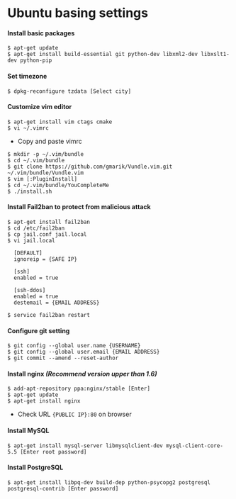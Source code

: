 # Ubuntu basing settings

#### Install basic packages

~~~~
$ apt-get update
$ apt-get install build-essential git python-dev libxml2-dev libxslt1-dev python-pip
~~~~


#### Set timezone

~~~~
$ dpkg-reconfigure tzdata [Select city]
~~~~


#### Customize vim editor

~~~~
$ apt-get install vim ctags cmake
$ vi ~/.vimrc
~~~~

- Copy and paste vimrc

~~~~
$ mkdir -p ~/.vim/bundle
$ cd ~/.vim/bundle
$ git clone https://github.com/gmarik/Vundle.vim.git ~/.vim/bundle/Vundle.vim
$ vim [:PluginInstall]
$ cd ~/.vim/bundle/YouCompleteMe
$ ./install.sh
~~~~


#### Install Fail2ban to protect from malicious attack

~~~~
$ apt-get install fail2ban
$ cd /etc/fail2ban
$ cp jail.conf jail.local
$ vi jail.local
  
  [DEFAULT]
  ignoreip = {SAFE IP}

  [ssh]
  enabled = true
  
  [ssh-ddos]
  enabled = true
  destemail = {EMAIL ADDRESS}

$ service fail2ban restart
~~~~


#### Configure git setting

~~~~
$ git config --global user.name {USERNAME}
$ git config --global user.email {EMAIL ADDRESS}
$ git commit --amend --reset-author
~~~~


#### Install nginx *(Recommend version upper than 1.6)*

~~~~
$ add-apt-repository ppa:nginx/stable [Enter]
$ apt-get update
$ apt-get install nginx
~~~~

- Check URL `{PUBLIC IP}:80` on browser


#### Install MySQL

~~~~
$ apt-get install mysql-server libmysqlclient-dev mysql-client-core-5.5 [Enter root password]
~~~~


#### Install PostgreSQL

~~~~
$ apt-get install libpq-dev build-dep python-psycopg2 postgresql postgresql-contrib [Enter password]
~~~~
